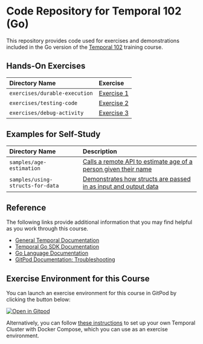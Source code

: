 # Code Repository for Temporal 102 (Go)
This repository provides code used for exercises and demonstrations
included in the Go version of the 
[Temporal 102](https://learn.temporal.io/courses/temporal_102) 
training course.


## Hands-On Exercises

Directory Name                     | Exercise
:--------------------------------- | :-------------------------------------------------------
`exercises/durable-execution`      | [Exercise 1](exercises/durable-execution/README.md)
`exercises/testing-code`           | [Exercise 2](exercises/testing-code/README.md)
`exercises/debug-activity`         | [Exercise 3](exercises/debug-activity/README.md)


## Examples for Self-Study
Directory Name                         | Description
:------------------------------------- | :----------------------------------------------------------------------------------
`samples/age-estimation`               | [Calls a remote API to estimate age of a person given their name](samples/age-estimation)
`samples/using-structs-for-data`               | [Demonstrates how structs are passed in as input and output data](samples/using-structs-for-data)


## Reference
The following links provide additional information that you may find helpful as you work through this course.
* [General Temporal Documentation](https://docs.temporal.io/)
* [Temporal Go SDK Documentation](https://pkg.go.dev/go.temporal.io/sdk)
* [Go Language Documentation](https://go.dev/doc/)
* [GitPod Documentation: Troubleshooting](https://www.gitpod.io/docs/troubleshooting)


## Exercise Environment for this Course
You can launch an exercise environment for this course in GitPod by 
clicking the button below:

[![Open in Gitpod](https://gitpod.io/button/open-in-gitpod.svg)](https://gitpod.io/#https://github.com/temporalio/edu-102-go-code)

Alternatively, you can follow 
[these instructions](https://learn.temporal.io/getting_started/go/dev_environment/) to 
set up your own Temporal Cluster with Docker Compose, which you can use as an 
exercise environment.
